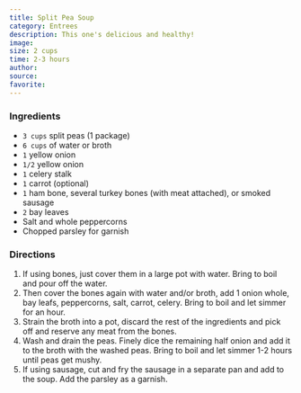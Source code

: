 ```yaml
---
title: Split Pea Soup
category: Entrees
description: This one's delicious and healthy!
image: 
size: 2 cups
time: 2-3 hours
author: 
source: 
favorite: 
---
```


### Ingredients

* `3 cups` split peas (1 package)
* `6 cups` of water or broth
* `1` yellow onion
* `1/2` yellow onion
* `1` celery stalk
* `1` carrot (optional)
* `1` ham bone, several turkey bones (with meat attached), or smoked sausage
* `2` bay leaves
* Salt and whole peppercorns
* Chopped parsley for garnish

### Directions

1. If using bones, just cover them in a large pot with water. Bring to boil and pour off the water.
2. Then cover the bones again with water and/or broth, add 1 onion whole, bay leafs, peppercorns, salt, carrot, celery. Bring to boil and let simmer for an hour.
3. Strain the broth into a pot, discard the rest of the ingredients and pick off and reserve any meat from the bones.
4. Wash and drain the peas. Finely dice the remaining half onion and add it to the broth with the washed peas. Bring to boil and let simmer 1-2 hours until peas get mushy.
5. If using sausage, cut and fry the sausage in a separate pan and add to the soup. Add the parsley as a garnish.